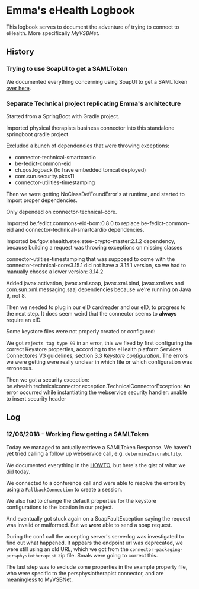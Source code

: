 # Emma's eHealth Logbook

This logbook serves to document the adventure of trying to connect to eHealth. More specifically _MyVSBNet_.

## History
### Trying to use SoapUI to get a SAMLToken
We documented everything concerning using SoapUI to get a SAMLToken [over here](SPIKE.md).

### Separate Technical project replicating Emma's architecture
Started from a SpringBoot with Gradle project.

Imported physical therapists business connector into this standalone springboot gradle project.

Excluded a bunch of dependencies that were throwing exceptions:
* connector-technical-smartcardio
* be-fedict-common-eid
* ch.qos.logback (to have embedded tomcat deployed)
* com.sun.security.pkcs11
* connector-utilities-timestamping

Then we were getting NoClassDefFoundError's at runtime, and started to import proper dependencies. 

Only depended on connector-technical-core.

Imported be.fedict.commons-eid-bom:0.8.0 to replace be-fedict-common-eid and connector-technical-smartcardio dependencies.

Imported be.fgov.ehealth.etee:etee-crypto-master:2.1.2 dependency, because building a request was throwing exceptions on missing classes

connector-utilties-timestamping that was supposed to come with the connector-technical-core:3.15.1 did not have a 3.15.1 version, so we had to manually choose a lower version: 3.14.2

Added javax.activation, javax.xml.soap, javax.xml.bind, javax.xml.ws and com.sun.xml.messaging.saaj dependencies because we're running on Java 9, not 8.

Then we needed to plug in our eID cardreader and our eID, to progress to the next step. It does seem weird that the connector seems to **always** require an eID.

Some keystore files were not properly created or configured:

We got `rejects tag type 99` in an error, this we fixed by first configuring the correct Keystore properties, according to the eHealth platform Services Connectores V3 guidelines, section 3.3 _Keystore configuration_.
The errors we were getting were really unclear in which file or which configuration was erroneous.

Then we got a security exception: be.ehealth.technicalconnector.exception.TechnicalConnectorException: An error occurred while instantiating the webservice security handler: unable to insert security header 

## Log

### 12/06/2018 - Working flow getting a SAMLToken
Today we managed to actually retrieve a SAMLToken Response. We haven't yet tried calling a follow up webservice call, e.g. `determineInsurability`.

We documented everything in the [HOWTO](HOWTO.md), but here's the gist of what we did today.

We connected to a conference call and were able to resolve the errors by using a `FallbackConnection` to create a session.

We also had to change the default properties for the keystore configurations to the location in our project.

And eventually got stuck again on a SoapFaultException saying the request was invalid or malformed. But we **were** able to send a soap request.

During the conf call the accepting server's serverlog was investigated to find out what happened. 
It appears the endpoint url was deprecated, we were still using an old URL, which we got from the `connector-packaging-persphysiotherapist` zip file. 
Smals were going to correct this.

The last step was to exclude some properties in the example property file, who were specific to the persphysiotherapist connector, and are meaningless to MyVSBNet.